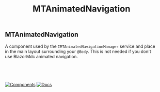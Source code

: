 ﻿---
uid: C.MTAnimatedNavigation
title: MTAnimatedNavigation
---
## MTAnimatedNavigation

A component used by the `IMTAnimatedNavigationManager` service and place in the main layout surrounding your `@Body`. This is not needed if you don't use BlazorMdc animated navigation.

&nbsp;

&nbsp;

[![Components](https://img.shields.io/static/v1?label=Components&message=Plus&color=red)](xref:A.PlusComponents)
[![Docs](https://img.shields.io/static/v1?label=API%20Documentation&message=MTAnimatedNavigation&color=brightgreen)](xref:BlazorMdc.MTAnimatedNavigation)